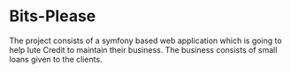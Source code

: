 # Bits-Please
The project consists of a symfony based web application which is going to help Iute Credit to maintain their business. The business consists of small loans given to the clients.
